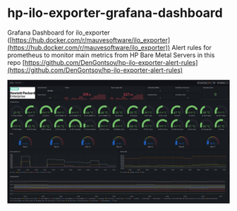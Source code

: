 # hp-ilo-exporter-grafana-dashboard
Grafana Dashboard for ilo_exporter ([https://hub.docker.com/r/mauvesoftware/ilo_exporter](https://hub.docker.com/r/mauvesoftware/ilo_exporter))
Alert rules for prometheus to monitor main metrics from HP Bare Metal Servers in this repo [https://github.com/DenGontsov/hp-ilo-exporter-alert-rules](https://github.com/DenGontsov/hp-ilo-exporter-alert-rules)

![Sample Screenshot](screenshots/screenshot.png)
